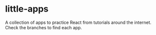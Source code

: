 # little-apps
A collection of apps to practice React from tutorials around the internet. Check the branches to find each app.

